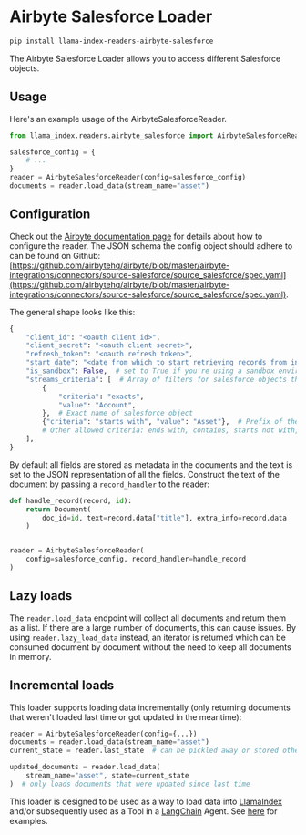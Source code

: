 # Airbyte Salesforce Loader

```bash
pip install llama-index-readers-airbyte-salesforce
```

The Airbyte Salesforce Loader allows you to access different Salesforce objects.

## Usage

Here's an example usage of the AirbyteSalesforceReader.

```python
from llama_index.readers.airbyte_salesforce import AirbyteSalesforceReader

salesforce_config = {
    # ...
}
reader = AirbyteSalesforceReader(config=salesforce_config)
documents = reader.load_data(stream_name="asset")
```

## Configuration

Check out the [Airbyte documentation page](https://docs.airbyte.com/integrations/sources/salesforce/) for details about how to configure the reader.
The JSON schema the config object should adhere to can be found on Github: [https://github.com/airbytehq/airbyte/blob/master/airbyte-integrations/connectors/source-salesforce/source_salesforce/spec.yaml](https://github.com/airbytehq/airbyte/blob/master/airbyte-integrations/connectors/source-salesforce/source_salesforce/spec.yaml).

The general shape looks like this:

```python
{
    "client_id": "<oauth client id>",
    "client_secret": "<oauth client secret>",
    "refresh_token": "<oauth refresh token>",
    "start_date": "<date from which to start retrieving records from in ISO format, e.g. 2020-10-20T00:00:00Z>",
    "is_sandbox": False,  # set to True if you're using a sandbox environment
    "streams_criteria": [  # Array of filters for salesforce objects that should be loadable
        {
            "criteria": "exacts",
            "value": "Account",
        },  # Exact name of salesforce object
        {"criteria": "starts with", "value": "Asset"},  # Prefix of the name
        # Other allowed criteria: ends with, contains, starts not with, ends not with, not contains, not exacts
    ],
}
```

By default all fields are stored as metadata in the documents and the text is set to the JSON representation of all the fields. Construct the text of the document by passing a `record_handler` to the reader:

```python
def handle_record(record, id):
    return Document(
        doc_id=id, text=record.data["title"], extra_info=record.data
    )


reader = AirbyteSalesforceReader(
    config=salesforce_config, record_handler=handle_record
)
```

## Lazy loads

The `reader.load_data` endpoint will collect all documents and return them as a list. If there are a large number of documents, this can cause issues. By using `reader.lazy_load_data` instead, an iterator is returned which can be consumed document by document without the need to keep all documents in memory.

## Incremental loads

This loader supports loading data incrementally (only returning documents that weren't loaded last time or got updated in the meantime):

```python
reader = AirbyteSalesforceReader(config={...})
documents = reader.load_data(stream_name="asset")
current_state = reader.last_state  # can be pickled away or stored otherwise

updated_documents = reader.load_data(
    stream_name="asset", state=current_state
)  # only loads documents that were updated since last time
```

This loader is designed to be used as a way to load data into [LlamaIndex](https://github.com/run-llama/llama_index/tree/main/llama_index) and/or subsequently used as a Tool in a [LangChain](https://github.com/hwchase17/langchain) Agent. See [here](https://github.com/emptycrown/llama-hub/tree/main) for examples.

